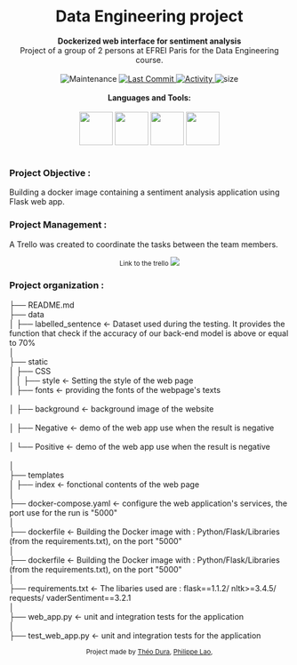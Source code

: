 <h1 align="center">Data Engineering project</h1>

<div align="center">
   <strong> Dockerized web interface for sentiment analysis </strong>
</div>
<div align="center">
  Project of a group of 2 persons at EFREI Paris for the Data Engineering course.
</div>

<br />

<div align="center">
  <!-- Maintenance -->
    <img src="https://img.shields.io/maintenance/yes/2021?style=for-the-badge"
      alt="Maintenance" />
  <!-- Last Commit -->
  <a href="https://github.com/EFR-AI/AIBSIF/commit/main">
    <img src="https://img.shields.io/github/last-commit/Duramann/Data_engineering_project?style=for-the-badge"
      alt="Last Commit" />
  </a>
  <!-- Activity -->
  <a href="https://github.com/EFR-AI/AIBSIF/graphs/commit-activity">
    <img src="https://img.shields.io/github/commit-activity/w/Duramann/Data_engineering_project?style=for-the-badge"
      alt="Activity" />
  </a>
  <!-- PR -->
  <!--  <img src="https://img.shields.io/github/status/contexts/pulls/Duramann/Data_engineering_project/0?style=for-the-badge"-->
  <!--    alt="pulls" />-->
  <!-- Size -->
    <img src="https://img.shields.io/github/repo-size/Duramann/Data_engineering_project?style=for-the-badge"
      alt="size" />
</div>

<br />

<div align="center">
<strong> Languages and Tools: </strong>
</div>
<br />
<div align="center">
<img align="center" width="60px" src="https://cdn.jsdelivr.net/gh/devicons/devicon/icons/html5/html5-original.svg" />
<img align="center" width="60px" src="https://cdn.jsdelivr.net/gh/devicons/devicon/icons/css3/css3-original.svg"/>
<img align="center" width="60px" src="https://cdn.jsdelivr.net/gh/devicons/devicon/icons/python/python-original.svg"/>
<img align="center" width="60px" src="https://cdn.jsdelivr.net/gh/devicons/devicon/icons/docker/docker-original.svg" />
</div>

<br />

### Project Objective : <br />

Building a docker image containing a sentiment analysis application using Flask web app. <br />

### Project Management : <br />

A Trello was created to coordinate the tasks between the team members.

<div align="center">
  <sub>Link to the trello
  <a href="https://trello.com/b/X5G8QLou/data-engineering-project"><img src="https://logos-world.net/wp-content/uploads/2021/02/Trello-Logo.png"/></a>
</div>

### Project organization : <br />

├── README.md <br />
├── data <br />
│      ├── labelled_sentence <- Dataset used during the testing. It provides the function that check if the accuracy of our back-end model is above or equal to 70% <br />
│ <br />
├── static <br />
│      ├── CSS <br />
│      │      ├── style <- Setting the style of the web page <br />
│      ├── fonts   <- providing the fonts of the webpage's texts <br />  
│      ├── background  <- background image of the website <br />  
│      ├── Negative   <- demo of the web app use when the result is negative<br />  
│      └── Positive   <- demo of the web app use when the result is negative  <br />       
│ <br />
├── templates <br />
│      ├── index <- fonctional contents of the web page  <br />
│ <br />
├── docker-compose.yaml <- configure the web application's services, the port use for the run is "5000" <br />
│ <br />
├── dockerfile <- Building the Docker image with : Python/Flask/Libraries (from the requirements.txt), on the port "5000"  <br />
│ <br />
├── dockerfile <- Building the Docker image with : Python/Flask/Libraries (from the requirements.txt), on the port "5000"  <br />
│ <br />
├── requirements.txt <- The libaries used are : flask==1.1.2/ nltk>=3.4.5/ requests/ vaderSentiment==3.2.1<br />
│ <br />
├── web_app.py <- unit and integration tests for the application <br />
│ <br />
├── test_web_app.py <- unit and integration tests for the application <br />




<div align="center">
  <sub>Project made by
  <a href="https://github.com/Duramann">Théo Dura</a>,
  <a href="https://github.com/plao1996">Philippe Lao</a>,
  </a>
</div>



